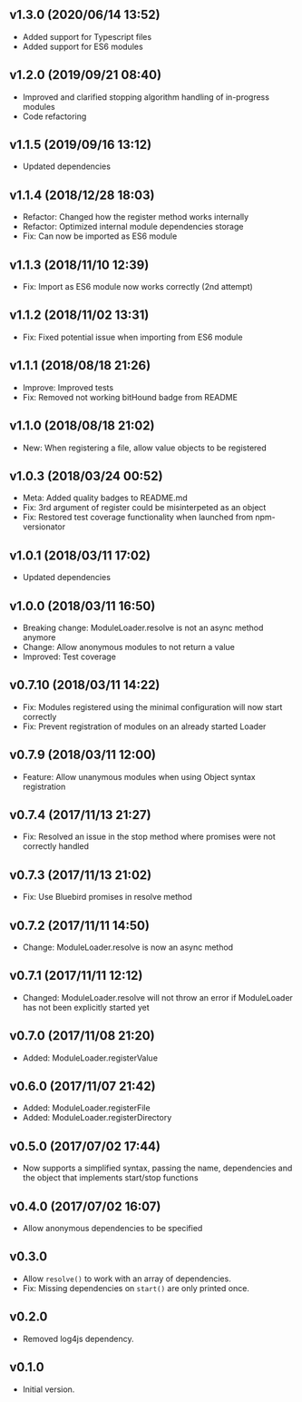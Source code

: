 
## v1.3.0 (2020/06/14 13:52)
- Added support for Typescript files
- Added support for ES6 modules

## v1.2.0 (2019/09/21 08:40)
- Improved and clarified stopping algorithm handling of in-progress modules
- Code refactoring

## v1.1.5 (2019/09/16 13:12)
- Updated dependencies

## v1.1.4 (2018/12/28 18:03)
- Refactor: Changed how the register method works internally
- Refactor: Optimized internal module dependencies storage
- Fix: Can now be imported as ES6 module

## v1.1.3 (2018/11/10 12:39)
- Fix: Import as ES6 module now works correctly (2nd attempt)

## v1.1.2 (2018/11/02 13:31)
- Fix: Fixed potential issue when importing from ES6 module

## v1.1.1 (2018/08/18 21:26)
- Improve: Improved tests
- Fix: Removed not working bitHound badge from README

## v1.1.0 (2018/08/18 21:02)
- New: When registering a file, allow value objects to be registered

## v1.0.3 (2018/03/24 00:52)
- Meta: Added quality badges to README.md
- Fix: 3rd argument of register could be misinterpeted as an object
- Fix: Restored test coverage functionality when launched from npm-versionator

## v1.0.1 (2018/03/11 17:02)
- Updated dependencies

## v1.0.0 (2018/03/11 16:50)
- Breaking change: ModuleLoader.resolve is not an async method anymore
- Change: Allow anonymous modules to not return a value
- Improved: Test coverage

## v0.7.10 (2018/03/11 14:22)
- Fix: Modules registered using the minimal configuration will now start correctly
- Fix: Prevent registration of modules on an already started Loader

## v0.7.9 (2018/03/11 12:00)
- Feature: Allow unanymous modules when using Object syntax registration

## v0.7.4 (2017/11/13 21:27)
- Fix: Resolved an issue in the stop method where promises were not correctly handled

## v0.7.3 (2017/11/13 21:02)
- Fix: Use Bluebird promises in resolve method

## v0.7.2 (2017/11/11 14:50)
- Change: ModuleLoader.resolve is now an async method

## v0.7.1 (2017/11/11 12:12)
- Changed: ModuleLoader.resolve will not throw an error if ModuleLoader has not been explicitly started yet

## v0.7.0 (2017/11/08 21:20)
- Added: ModuleLoader.registerValue

## v0.6.0 (2017/11/07 21:42)
- Added: ModuleLoader.registerFile
- Added: ModuleLoader.registerDirectory

## v0.5.0 (2017/07/02 17:44)
- Now supports a simplified syntax, passing the name, dependencies and the object that implements start/stop functions

## v0.4.0 (2017/07/02 16:07)
- Allow anonymous dependencies to be specified

## v0.3.0
- Allow `resolve()` to work with an array of dependencies.
- Fix: Missing dependencies on `start()` are only printed once.

## v0.2.0
- Removed log4js dependency.

## v0.1.0
- Initial version.